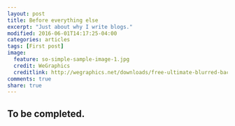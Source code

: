 ```yaml
---
layout: post
title: Before everything else
excerpt: "Just about why I write blogs."
modified: 2016-06-01T14:17:25-04:00
categories: articles
tags: [First post]
image:
  feature: so-simple-sample-image-1.jpg
  credit: WeGraphics
  creditlink: http://wegraphics.net/downloads/free-ultimate-blurred-background-pack/
comments: true
share: true
---
```


##  To be completed.

